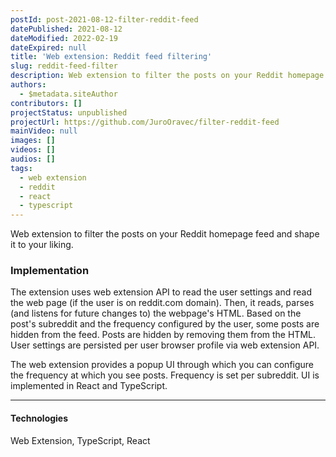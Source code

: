 ```yaml
---
postId: post-2021-08-12-filter-reddit-feed
datePublished: 2021-08-12
dateModified: 2022-02-19
dateExpired: null
title: 'Web extension: Reddit feed filtering'
slug: reddit-feed-filter
description: Web extension to filter the posts on your Reddit homepage feed and shape it to your liking.
authors:
  - $metadata.siteAuthor
contributors: []
projectStatus: unpublished
projectUrl: https://github.com/JuroOravec/filter-reddit-feed
mainVideo: null
images: []
videos: []
audios: []
tags:
  - web extension
  - reddit
  - react
  - typescript
---
```


Web extension to filter the posts on your Reddit homepage feed and shape it to your liking.

### Implementation

The extension uses web extension API to read the user settings and read the web page
(if the user is on reddit.com domain). Then, it reads, parses (and listens for future
changes to) the webpage's HTML. Based on the post's subreddit and the frequency configured
by the user, some posts are hidden from the feed. Posts are hidden by removing them from
the HTML. User settings are persisted per user browser profile via web extension API.

The web extension provides a popup UI through which you can configure the frequency
at which you see posts. Frequency is set per subreddit. UI is implemented in
React and TypeScript.

---

#### Technologies

Web Extension,
TypeScript,
React

